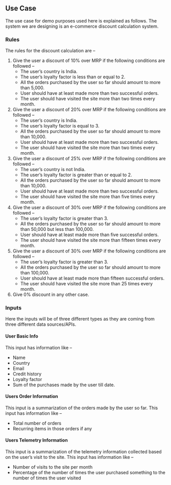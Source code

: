 ## Use Case
The use case for demo purposes used here is explained as follows. The system we are designing is an e-commerce discount calculation system. 

### Rules
The rules for the discount calculation are –

1.	Give the user a discount of 10% over MRP if the following conditions are followed – 
    * The user’s country is India.
    * The user’s loyalty factor is less than or equal to 2.
    * All the orders purchased by the user so far should amount to more than 5,000.
    * User should have at least made more than two successful orders. 
    * The user should have visited the site more than two times every month.
2.	Give the user a discount of 20% over MRP if the following conditions are followed – 
    * The user’s country is India.
    * The user’s loyalty factor is equal to 3.
    * All the orders purchased by the user so far should amount to more than 10,000.
    * User should have at least made more than two successful orders. 
    * The user should have visited the site more than two times every month.
3.	Give the user a discount of 25% over MRP if the following conditions are followed – 
    * The user’s country is not India.
    * The user’s loyalty factor is greater than or equal to 2.
    * All the orders purchased by the user so far should amount to more than 10,000.
    * User should have at least made more than two successful orders. 
    * The user should have visited the site more than five times every month.
4.	Give the user a discount of 30% over MRP if the following conditions are followed – 
    * The user’s loyalty factor is greater than 3.
    * All the orders purchased by the user so far should amount to more than 50,000 but less than 100,000.
    * User should have at least made more than five successful orders. 
    * The user should have visited the site more than fifteen times every month.
5.	Give the user a discount of 30% over MRP if the following conditions are followed – 
    * The user’s loyalty factor is greater than 3.
    * All the orders purchased by the user so far should amount to more than 100,000.
    * User should have at least made more than fifteen successful orders. 
    * The user should have visited the site more than 25 times every month.
6.	Give 0% discount in any other case.

### Inputs
Here the inputs will be of three different types as they are coming from three different data sources/APIs. 
#### User Basic Info
This input has information like –
* Name
* Country
* Email
* Credit history
* Loyalty factor
* Sum of the purchases made by the user till date.

#### Users Order Information
This input is a summarization of the orders made by the user so far. This input has information like – 
* Total number of orders
* Recurring items in those orders if any

#### Users Telemetry Information
This input is a summarization of the telemetry information collected based on the user’s visit to the site. This input has information like – 
* Number of visits to the site per month
* Percentage of the number of times the user purchased something to the number of times the user visited
